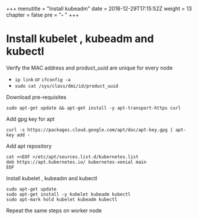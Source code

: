+++
menutitle = "Install kubeadm"
date = 2018-12-29T17:15:52Z
weight = 13
chapter = false
pre = "<b>- </b>"
+++

# Install kubelet , kubeadm and  kubectl

Verify the MAC address and product_uuid are unique for every node

- `ip link` or `ifconfig -a`
- `sudo cat /sys/class/dmi/id/product_uuid`

Download pre-requisites
```
sudo apt-get update && apt-get install -y apt-transport-https curl
```

Add gpg key for apt
```
curl -s https://packages.cloud.google.com/apt/doc/apt-key.gpg | apt-key add -
```

Add apt repository
```
cat <<EOF >/etc/apt/sources.list.d/kubernetes.list
deb https://apt.kubernetes.io/ kubernetes-xenial main
EOF
```

Install kubelet , kubeadm and  kubectl
```
sudo apt-get update
sudo apt-get install -y kubelet kubeadm kubectl
sudo apt-mark hold kubelet kubeadm kubectl
```

Repeat the same steps on worker node
